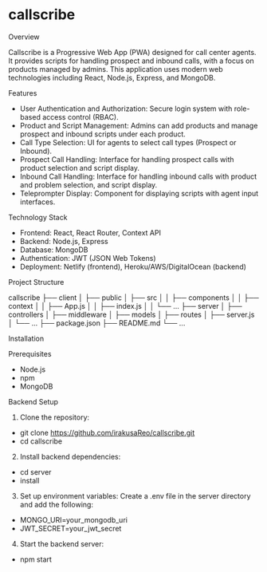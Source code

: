 # callscribe

Overview

Callscribe is a Progressive Web App (PWA) designed for call center agents. It provides scripts for handling prospect and inbound calls, with a focus on products managed by admins. This application uses modern web technologies including React, Node.js, Express, and MongoDB.

Features

- User Authentication and Authorization: Secure login system with role-based access control (RBAC).
- Product and Script Management: Admins can add products and manage prospect and inbound scripts under each product.
- Call Type Selection: UI for agents to select call types (Prospect or Inbound).
- Prospect Call Handling: Interface for handling prospect calls with product selection and script display.
- Inbound Call Handling: Interface for handling inbound calls with product and problem selection, and script display.
- Teleprompter Display: Component for displaying scripts with agent input interfaces.

Technology Stack

- Frontend: React, React Router, Context API
- Backend: Node.js, Express
- Database: MongoDB
- Authentication: JWT (JSON Web Tokens)
- Deployment: Netlify (frontend), Heroku/AWS/DigitalOcean (backend)

Project Structure

callscribe
├── client
│   ├── public
│   ├── src
│   │   ├── components
│   │   ├── context
│   │   ├── App.js
│   │   ├── index.js
│   │   └── ...
├── server
│   ├── controllers
│   ├── middleware
│   ├── models
│   ├── routes
│   ├── server.js
│   └── ...
├── package.json
├── README.md
└── ...

Installation

Prerequisites

- Node.js
- npm
- MongoDB

Backend Setup

1. Clone the repository:

- git clone https://github.com/irakusaReo/callscribe.git
- cd callscribe

2. Install backend dependencies:

- cd server
-  install

3. Set up environment variables:
Create a .env file in the server directory and add the following:

- MONGO_URI=your_mongodb_uri
- JWT_SECRET=your_jwt_secret

4. Start the backend server:

- npm start

